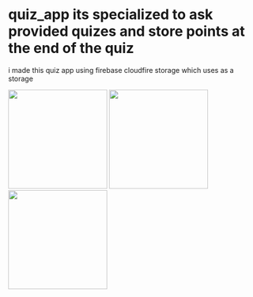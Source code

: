 # quiz_app its specialized to ask provided quizes and store points at the end of the quiz

i made this quiz app using firebase cloudfire storage which uses as a storage 


<img src="https://user-images.githubusercontent.com/101545038/236959673-fdb73917-bb57-4640-93c3-0141cd7a26ab.jpg" width="200">



<img src="https://user-images.githubusercontent.com/101545038/236959694-8c9a37bd-4494-4b10-ab31-96644bddc3d4.jpg" width="200">




<img src="https://user-images.githubusercontent.com/101545038/236959701-6ada62bb-6f8b-4cba-94a5-512ecc61de95.jpg" width="200">

